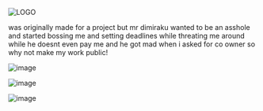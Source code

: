  ![LOGO](https://github.com/user-attachments/assets/0367c86e-5904-473c-8a01-3f01259f5323)

was originally made for a project but mr dimiraku wanted to be an asshole and started bossing me and setting deadlines while threating me around while he doesnt even pay me and he got mad when i asked for co owner so why not make my work public!

![image](https://github.com/user-attachments/assets/77b43e3e-b2f4-4159-aae5-4547206650ad)

![image](https://github.com/user-attachments/assets/ba362928-b80f-4fd1-bbeb-e6d46af78401)

![image](https://github.com/user-attachments/assets/bfc55c25-e0b5-49ee-be86-310ef9c518fd)

